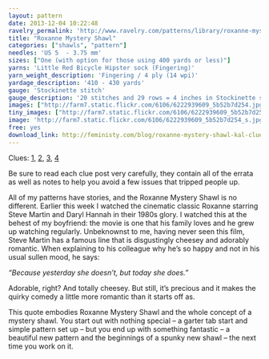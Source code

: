 ```yaml
---
layout: pattern
date: 2013-12-04 10:22:48
ravelry_permalink: 'http://www.ravelry.com/patterns/library/roxanne-mystery-shawl'
title: "Roxanne Mystery Shawl"
categories: ["shawls", "pattern"]
needles: 'US 5  - 3.75 mm'
sizes: ["One (with option for those using 400 yards or less)"]
yarns: 'Little Red Bicycle Hipster sock (Fingering)'
yarn_weight_description: 'Fingering / 4 ply (14 wpi)'
yardage_description: '410 - 430 yards'
gauge: 'Stockinette stitch'
gauge_description: '20 stitches and 29 rows = 4 inches in Stockinette stitch'
images: ["http://farm7.static.flickr.com/6106/6222939609_5b52b7d254.jpg", "http://images4-b.ravelrycache.com/uploads/Lnand/63651106/IMG_9501_medium.JPG", "http://images4-b.ravelrycache.com/uploads/celinette/65410110/65537557_medium.jpg", "http://images4.ravelrycache.com/uploads/craftzone/63638576/IMG_0054_medium.JPG"]
tiny_images: ["http://farm7.static.flickr.com/6106/6222939609_5b52b7d254_s.jpg", "http://images4.ravelrycache.com/uploads/Lnand/63651106/IMG_9501_square.JPG", "http://images4-b.ravelrycache.com/uploads/celinette/65410110/65537557_square.jpg", "http://images4.ravelrycache.com/uploads/craftzone/63638576/IMG_0054_square.JPG"]
image: 'http://farm7.static.flickr.com/6106/6222939609_5b52b7d254_s.jpg'
free: yes
download_link: http://feministy.com/blog/roxanne-mystery-shawl-kal-clue-1/
---
```

<p>Clues: <a href='http://feministy.com/blog/roxanne-mystery-shawl-kal-clue-1/'>1</a>, <a href='http://feministy.com/blog/roxanne-mystery-shawl-kal-clue-2/'>2</a>, <a href='http://feministy.com/blog/roxanne-mystery-shawl-kal-clue-3/'>3</a>, <a href='http://feministy.com/blog/roxanne-mystery-shawl-kal-clue-4/'>4</a></p>

<p>Be sure to read each clue post very carefully, they contain all of the errata as well as notes to help you avoid a few issues that tripped people up.</p>

<p>All of my patterns have stories, and the Roxanne Mystery Shawl is no different. Earlier this week I watched the cinematic classic Roxanne starring Steve Martin and Daryl Hannah in their 1980s glory. I watched this at the behest of my boyfriend: the movie is one that his family loves and he grew up watching regularly. Unbeknownst to me, having never seen this film, Steve Martin has a famous line that is disgustingly cheesey and adorably romantic. When explaining to his colleague why he’s so happy and not in his usual sullen mood, he says:</p>

<p><em>“Because yesterday she doesn’t, but today she does.”</em></p>

<p>Adorable, right? And totally cheesey. But still, it’s precious and it makes the quirky comedy a little more romantic than it starts off as.</p>

<p>This quote embodies Roxanne Mystery Shawl and the whole concept of a mystery shawl. You start out with nothing special – a garter tab start and simple pattern set up – but you end up with something fantastic – a beautiful new pattern and the beginnings of a spunky new shawl – the next time you work on it.</p>
